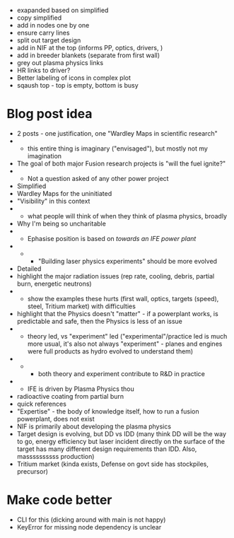 * exapanded based on simplified
* copy simplified
* add in nodes one by one
* ensure carry lines
* split out target design
* add in NIF at the top (informs PP, optics, drivers, )
* add in breeder blankets (separate from first wall)
* grey out plasma physics links
* HR links to driver?
* Better labeling of icons in complex plot
* sqaush top - top is empty, bottom is busy
# Blog post idea
* 2 posts - one justification, one "Wardley Maps in scientific research"
* * this entire thing is imaginary ("envisaged"), but mostly not my imagination
* The goal of both major Fusion research projects is "will the fuel ignite?"
* * Not a question asked of any other power project
* Simplified
* Wardley Maps for the uninitiated
* "Visibility" in this context
* * what people will think of when they think of plasma physics, broadly
* Why I'm being so uncharitable
* * Ephasise position is based on *towards an IFE power plant*
* * * "Building laser physics experiments" should be more evolved
* Detailed
* highlight the major radiation issues (rep rate, cooling, debris, partial burn, energetic neutrons)
* * show the examples these hurts (first wall, optics, targets (speed), steel, Tritium market) with difficulties
* highlight that the Physics doesn't "matter" - if a powerplant works, is predictable and safe, then the Physics is less of an issue
* * theory led, vs "experiment" led ("experimental"/practice led is much more usual, it's also not always "experiment" - planes and engines were full products as hydro evolved to understand them)
* * * both theory and experiment contribute to R&D in practice
* * IFE is driven by Plasma Physics thou
* radioactive coating from partial burn
* quick references
* "Expertise" - the body of knowledge itself, how to run a fusion powerplant, does not exist
* NIF is primarily about developing the plasma physics
* Target design is evolving, but DD vs IDD (many think DD will be the way to go, energy efficiency but laser incident directly on the surface of the target has many different design requirements than IDD. Also, massssssssss production)
* Tritium market (kinda exists, Defense on govt side has stockpiles, precursor)
# Make code better
* CLI for this (dicking around with main is not happy)
* KeyError for missing node dependency is unclear
